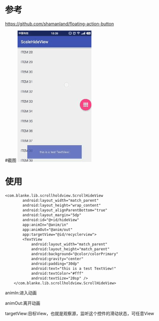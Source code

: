 # 参考
https://github.com/shamanland/floating-action-button

#截图
![image](https://raw.githubusercontent.com/Blankeer/ScrollHideView/master/image.gif)


# 使用
```
<com.blanke.lib.scrollholdview.ScrollHideView
        android:layout_width="match_parent"
        android:layout_height="wrap_content"
        android:layout_alignParentBottom="true"
        android:layout_margin="5dp"
        android:id="@+id/hideView"
        app:animIn="@anim/in"
        app:animOut="@anim/out"
        app:targetView="@id/recyclerview">
        <TextView
            android:layout_width="match_parent"
            android:layout_height="match_parent"
            android:background="@color/colorPrimary"
            android:gravity="center"
            android:padding="30dp"
            android:text="this is a test TextView!"
            android:textColor="#fff"
            android:textSize="20sp" />
    </com.blanke.lib.scrollholdview.ScrollHideView>
```
animIn:进入动画

animOut:离开动画

targetView:目标View，也就是观察源，监听这个控件的滑动状态，可任意View



